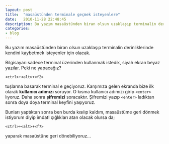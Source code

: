 ```yaml
---
layout: post
title:  "masaüstünden terminale geçmek isteyenlere"
date:   2010-11-28 22:48:45
description: Bu yazım masaüstünden biran olsun uzaklaşıp terminalin derinliklerinde kendini kaybetmek isteyenler...
categories:
- blog
---
```


Bu yazım masaüstünden biran olsun uzaklaşıp terminalin derinliklerinde kendini kaybetmek isteyenler için olacak.

Bilgisayarı sadece terminal üzerinden kullanmak istedik, siyah ekran beyaz yazılar. Peki ne yapacağız?

`<ctrl>+<alt>+<f2>`

tuşlarına basarak terminal e geçiyoruz. Karşımıza gelen ekranda bize ilk olarak **kullanıcı adımızı** soruyor. O kısma kullanıcı adımızı girip `<enter>` lıyoruz. Daha sonra **şifremizi** soracaktır. Şifremizi yazıp `<enter>` ladıktan sonra doya doya terminal keyfini yaşıyoruz.

Bunları yaptıktan sonra ben burda kısılıp kaldım, masaüstüme geri dönmek istiyorum diyip imdat! çığlıkları atan olacak olursa da;

`<ctrl>+<alt>+<f7>`

yaparak masaüstüne geri dönebiliyoruz...
